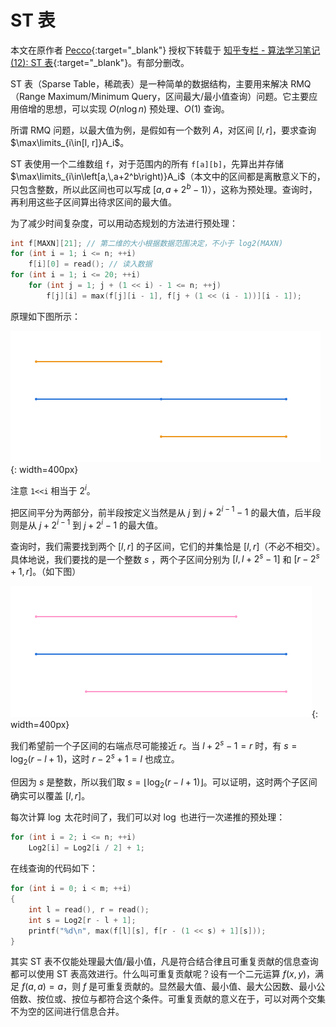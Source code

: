 # ST 表

本文在原作者 [Pecco](https://www.zhihu.com/people/one-seventh){:target="_blank"} 授权下转载于 [知乎专栏 - 算法学习笔记 (12): ST 表](https://zhuanlan.zhihu.com/p/105439034){:target="_blank"}。有部分删改。

ST 表（Sparse Table，稀疏表）是一种简单的数据结构，主要用来解决 RMQ（Range Maximum/Minimum Query，区间最大/最小值查询）问题。它主要应用倍增的思想，可以实现 $O(n\log n)$ 预处理、$O(1)$ 查询。

所谓 RMQ 问题，以最大值为例，是假如有一个数列 $A$，对区间 $[l, r]$，要求查询 $\max\limits_{i\in[l, r]}A_i$。

ST 表使用一个二维数组 `f`，对于范围内的所有 `f[a][b]`，先算出并存储 $\max\limits_{i\in\left[a,\,a+2^b\right)}A_i$（本文中的区间都是离散意义下的，只包含整数，所以此区间也可以写成 $\left[a, a+2^b-1\right)$），这称为预处理。查询时，再利用这些子区间算出待求区间的最大值。

为了减少时间复杂度，可以用动态规划的方法进行预处理：

```cpp
int f[MAXN][21]; // 第二维的大小根据数据范围决定，不小于 log2(MAXN)
for (int i = 1; i <= n; ++i)
    f[i][0] = read(); // 读入数据
for (int i = 1; i <= 20; ++i)
    for (int j = 1; j + (1 << i) - 1 <= n; ++j)
        f[j][i] = max(f[j][i - 1], f[j + (1 << (i - 1))][i - 1]);
```

原理如下图所示：

![](./img/sparse-table-init.svg){: width=400px}

注意 `1<<i` 相当于 $2^i$。

把区间平分为两部分，前半段按定义当然是从 $j$ 到 $j+2^{i-1}-1$ 的最大值，后半段则是从 $j+2^{i-1}$ 到 $j+2^i-1$ 的最大值。

查询时，我们需要找到两个 $[l, r]$ 的子区间，它们的并集恰是 $[l, r]$（不必不相交）。具体地说，我们要找的是一个整数 $s$ ，两个子区间分别为 $[l, l+2^s-1]$ 和 $[r-2^s+1, r]$。（如下图）

![](./img/sparse-table-query.svg){: width=400px}

我们希望前一个子区间的右端点尽可能接近 $r$。当 $l+2^s-1=r$ 时，有 $s = \log_2(r-l+1)$，这时 $r-2^s+1=l$ 也成立。

但因为 $s$ 是整数，所以我们取 $s = \lfloor\log_2(r-l+1)\rfloor$。可以证明，这时两个子区间确实可以覆盖 $[l, r]$。

每次计算 $\log$ 太花时间了，我们可以对 $\log$ 也进行一次递推的预处理：

```cpp
for (int i = 2; i <= n; ++i)
    Log2[i] = Log2[i / 2] + 1;
```

在线查询的代码如下：

```cpp
for (int i = 0; i < m; ++i)
{
    int l = read(), r = read();
    int s = Log2[r - l + 1];
    printf("%d\n", max(f[l][s], f[r - (1 << s) + 1][s]));
}
```

其实 ST 表不仅能处理最大值/最小值，凡是符合结合律且可重复贡献的信息查询都可以使用 ST 表高效进行。什么叫可重复贡献呢？设有一个二元运算 $f(x, y)$，满足 $f(a, a) = a$，则 $f$ 是可重复贡献的。显然最大值、最小值、最大公因数、最小公倍数、按位或、按位与都符合这个条件。可重复贡献的意义在于，可以对两个交集不为空的区间进行信息合并。
